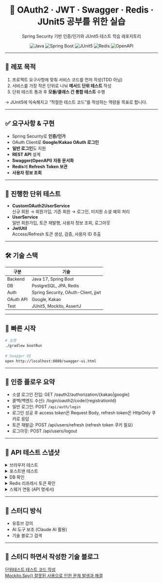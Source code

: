 <h1 align="center">🔐 OAuth2 · JWT · Swagger · Redis · JUnit5 공부를 위한 실습</h1>
<p align="center">Spring Security 기반 인증/인가와 JUnit5 테스트 학습 레포지토리</p>

<p align="center">
  <img alt="Java" src="https://img.shields.io/badge/Java-17-007396">
  <img alt="Spring Boot" src="https://img.shields.io/badge/Spring%20Boot-3.x-6DB33F">
  <img alt="JUnit5" src="https://img.shields.io/badge/JUnit-5-25A162">
  <img alt="Redis" src="https://img.shields.io/badge/Redis-RT%20Store-EF3934">
  <img alt="OpenAPI" src="https://img.shields.io/badge/OpenAPI-Swagger%20UI-85EA2D">
</p>

---

## 📌 레포 목적
1. 프로젝트 요구사항에 맞춰 서비스 코드를 먼저 작성(TDD 아님)
2. 서비스를 가장 작은 단위로 나눠 **메서드 단위 테스트** 작성
3. 단위 테스트 통과 후 **모듈/클래스 간 통합 테스트** 수행

→ JUnit5에 익숙해지고 “적절한 테스트 코드”를 작성하는 역량을 목표로 합니다.

---

## ✅ 요구사항 & 구현
- Spring Security로 **인증/인가**
- OAuth Client로 **Google/Kakao OAuth 로그인**
- **일반 로그인**도 지원
- **REST API** 설계
- **Swagger(OpenAPI) 자동 문서화**
- **Redis**에 **Refresh Token 보관**
- **사용자 정보 조회**

---

## 🧪 진행한 단위 테스트
- **CustomOAuth2UserService**  
  신규 회원 → 회원가입, 기존 회원 → 로그인, 미지원 소셜 예외 처리
- **UserService**  
  일반 회원가입, 토큰 재발행, 사용자 정보 조회, 로그아웃
- **JwtUtil**  
  Access/Refresh 토큰 생성, 검증, 사용자 ID 추출

---

## 🛠 기술 스택
| 구분 | 기술 |
|---|---|
| Backend | Java 17, Spring Boot |
| DB | PostgreSQL, JPA, Redis |
| Auth | Spring Security, OAuth-Client, jjwt |
| OAuth API | Google, Kakao |
| Test | JUnit5, Mockito, AssertJ |

---

## 🚀 빠른 시작
```bash
# 실행
./gradlew bootRun

# Swagger UI
open http://localhost:8080/swagger-ui.html
```

---

## 🔑 인증 플로우 요약
- 소셜 로그인 진입: GET /oauth2/authorization/{kakao|google}
- 콜백(백엔드 수신): /login/oauth2/code/{registrationId}
- 일반 로그인: POST `/api/auth/login`
- 로그인 성공 후 access token은 Request Body, refresh token은 HttpOnly 쿠키로 응답
- 토큰 재발급: POST /api/users/refresh (refresh token 쿠키 필요)
- 로그아웃: POST /api/users/logout
  
---

## 📸 API 테스트 스냅샷
<details> <summary>브라우저 테스트</summary> <figure> <img src="./docs/c.png" width="820" alt="액세스 토큰 응답"> <figcaption>로그인 성공 후 액세스 토큰을 응답으로 수신</figcaption> </figure> <figure> <img src="./docs/d.png" width="820" alt="리프레시 토큰 쿠키"> <figcaption>리프레시 토큰은 HttpOnly 쿠키로 저장(SameSite=Lax, 로컬 http는 Secure=false)</figcaption> </figure> </details> <details> <summary>포스트맨 테스트</summary> <figure> <img src="./docs/f.png" width="820" alt="회원가입"> <figcaption>일반 회원가입</figcaption> </figure> <figure> <img src="./docs/g.png" width="820" alt="일반 로그인"> <figcaption>일반 로그인 → AT/RT 발급</figcaption> </figure> <figure> <img src="./docs/h.png" width="820" alt="내 정보 조회"> <figcaption>Bearer AT를 이용한 /api/users/me 응답</figcaption> </figure> </details> <details> <summary>DB 확인</summary> <figure> <img src="./docs/i.png" width="820" alt="DB 사용자 테이블 조회"> <figcaption>DB 사용자 테이블 조회</figcaption> </figure> </details> <details> <summary>Redis 리프레시 토큰 확인</summary> <figure> <img src="./docs/j.png" width="820" alt="로그아웃 시 RT 삭제"> <figcaption>로그아웃 시 Redis에서 Refresh Token 삭제</figcaption> </figure> <figure> <img src="./docs/k.png" width="820" alt="재발급 시 RT 회전"> <figcaption>재발급 시 Redis에 저장된 기존 Refresh Token 회전(갱신)</figcaption> </figure> </details> <details> <summary>스웨거 연동 (API 명세서)</summary> <figure> <img src="./docs/l.png" width="820" alt="Swagger UI"> <figcaption>Swagger UI 화면</figcaption> </figure> </details>

---

## 📖 스터디 방식
- 유튜브 강의
- AI 도구 보조 (Claude AI 활용)
- 기술 블로그 검색

---

## 📝 스터디 하면서 작성한 기술 블로그
[단위테스트 테스트 코드 작성](https://velog.io/@mdy3722/Junit5%EC%99%80-AssertJ%EB%A5%BC-%ED%99%9C%EC%9A%A9%ED%95%98%EC%97%AC-%EB%8B%A8%EC%9C%84%ED%85%8C%EC%8A%A4%ED%8A%B8%EB%A5%BC-%EC%A7%84%ED%96%89)  
[Mockito.Spy() 잘못된 사용으로 인한 문제 발생과 해결](https://velog.io/@mdy3722/%EC%9E%98%EB%AA%BB%EB%90%9C-Spy-%EC%82%AC%EC%9A%A9%EC%9D%B4-%EB%B6%80%EB%A5%B8-%ED%85%8C%EC%8A%A4%ED%8A%B8-%EC%8B%A4%ED%8C%A8)












